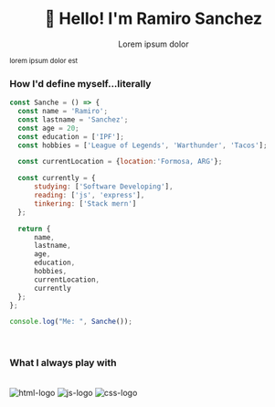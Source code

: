 ﻿<h1 align="center">👋 Hello! I'm Ramiro Sanchez</h1>

<p align="center">
Lorem ipsum dolor</p>
<small align="center"> 
lorem ipsum dolor est
</small>

<br>

<h3>How I'd define myself...literally</h3>

 ```js
const Sanche = () => {
   const name = 'Ramiro';
   const lastname = 'Sanchez';
   const age = 20;
   const education = ['IPF'];
   const hobbies = ['League of Legends', 'Warthunder', 'Tacos'];

   const currentLocation = {location:'Formosa, ARG'};

   const currently = {
       studying: ['Software Developing'],
       reading: ['js', 'express'],
       tinkering: ['Stack mern']
   };

   return {
       name,
       lastname,
       age,
       education,
       hobbies,
       currentLocation,
       currently
   };
};

console.log("Me: ", Sanche());
 ```
 
<br>

### What I always play with
<p> 
<br>
  <img src="https://res.cloudinary.com/nico1711/image/upload/c_scale,h_30/v1598850235/html_1_whl9rj.png" alt="html-logo">
  <img src="https://res.cloudinary.com/nico1711/image/upload/c_scale,h_30/v1598849662/javascript_eniubp.png" alt="js-logo">
  <img src="https://res.cloudinary.com/nico1711/image/upload/c_scale,h_30/v1598849661/css_jtfcoz.png" alt="css-logo">

</p>

<br>
